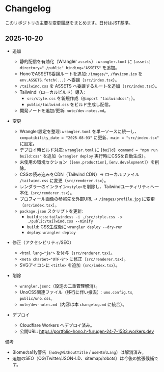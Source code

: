 # Changelog

このリポジトリの主要な変更履歴をまとめます。日付はJST基準。

## 2025-10-20

- 追加
  - 静的配信を有効化（Wrangler `assets`）: `wrangler.toml` に `[assets] directory="./public" binding="ASSETS"` を追加。
  - HonoでASSETS委譲ルートを追加: `/images/*`, `/favicon.ico` を `env.ASSETS.fetch(...)` へ委譲（`src/index.tsx`）。
  - `/tailwind.css` を ASSETS へ委譲するルートを追加（`src/index.tsx`）。
  - Tailwind（ローカルビルド）導入:
    - `src/style.css` を新規作成（`@import "tailwindcss";`）。
    - `public/tailwind.css` をビルド生成し配信。
  - 開発ノートを追加/更新: `note/dev-notes.md`。

- 変更
  - Wrangler設定を整理: `wrangler.toml` を単一ソースに統一し、`compatibility_date = "2025-08-03"` に更新、`main = "src/index.tsx"` に設定。
  - デプロイ時ビルド対応: `wrangler.toml` に `[build] command = "npm run build:css"` を追加（`wrangler deploy` 実行時にCSSを自動生成）。
  - 未使用の環境セクション（`[env.production]`, `[env.development]`）を削除。
  - CSSの読み込みをCDN（Tailwind CDN）→ ローカルファイル `/tailwind.css` に変更（`src/renderer.tsx`）。
  - レンダラーのインライン`<style>`を削除し、Tailwindユーティリティへ一本化（`src/renderer.tsx`）。
  - プロフィール画像の参照先を外部URL → `/images/profile.jpg` に変更（`src/index.tsx`）。
  - `package.json` スクリプトを更新:
    - `build:css`: `tailwindcss -i ./src/style.css -o ./public/tailwind.css --minify`
    - `build`: CSS生成後に `wrangler deploy --dry-run`
    - `deploy`: `wrangler deploy`

- 修正（アクセシビリティ/SEO）
  - `<html lang="ja">` を付与（`src/renderer.tsx`）。
  - `<meta charSet="UTF-8">` に修正（`src/renderer.tsx`）。
  - SVGアイコンに `<title>` を追加（`src/index.tsx`）。

- 削除
  - `wrangler.jsonc`（設定の二重管理解消）。
  - UnoCSS関連ファイル（移行に伴い撤去）: `uno.config.ts`, `public/uno.css`。
  - `note/dev-notes.md`（内容は本 `changelog.md` に統合）。

- デプロイ
  - Cloudflare Workers へデプロイ済み。
  - 公開URL: https://portfolio-hono.h-furugen-24-7-1533.workers.dev

備考
- Biomeのa11y警告（`noSvgWithoutTitle` / `useHtmlLang`）は解消済み。
- 追加のSEO（OG/Twitter/JSON-LD、sitemap/robots）は今後の拡張候補です。
